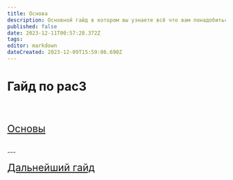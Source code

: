 ```yaml
---
title: Основа
description: Основной гайд в котором вы узнаете всё что вам понадобиться для дальнейшего изучения
published: false
date: 2023-12-11T00:57:28.372Z
tags: 
editor: markdown
dateCreated: 2023-12-09T15:59:06.690Z
---
```


# Гайд по pac3
<br>
<br>

<font style="font-size:23px">[Основы](/PAC3/Начальный_гайд)</font>

<br>
---
<br>

<font style="font-size:23px">[Дальнейший гайд](/PAC3/new-page)</font>
<br>